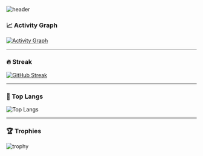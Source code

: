 <!--
**shindudwns/shindudwns** is a ✨ _special_ ✨ repository because its `README.md` (this file) appears on your GitHub profile.


-->
![header](https://capsule-render.vercel.app/api?type=waving&color=gradient&height=300&section=header&text=Welcome!!&desc=%50It's%20Youngjun%20Shin's%20GitHub%20💻&fontSize=80&descSize=25&fontAlignY=35&fontAlign=30&descAlign=25&descAlignY=55)

### 📈 Activity Graph
[![Activity Graph](https://github-readme-activity-graph.vercel.app/graph?username=shindudwns&area=true&hide_border=true&v=2)](https://github.com/shindudwns)

---

### 🔥 Streak
[![GitHub Streak](https://streak-stats.demolab.com?user=shindudwns&hide_border=true&v=2)](https://git.io/streak-stats)

---

### 🧠 Top Langs
![Top Langs](https://github-readme-stats.vercel.app/api/top-langs/?username=shindudwns&layout=compact&langs_count=8&hide_border=true&theme=transparent&v=2)

---

### 🏆 Trophies
![trophy](https://github-profile-trophy.vercel.app/?username=shindudwns&row=1&column=6&margin-w=8&margin-h=8&no-frame=true&v=2)
